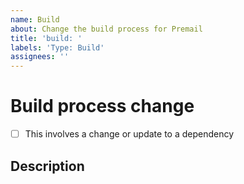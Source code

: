 ```yaml
---
name: Build
about: Change the build process for Premail
title: 'build: '
labels: 'Type: Build'
assignees: ''
---
```


# Build process change

<!-- This issue type is intended for changes to Premail's own internal build processes, for instance the GitHub Actions. -->

- [ ] This involves a change or update to a dependency

## Description
